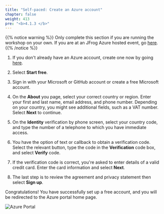 ```yaml
---
title: "Self-paced: Create an Azure account"
chapter: false
weight: 413
pre: "<b>4.1.3 </b>"
---
```


{{% notice warning %}}
Only complete this section if you are running the workshop on your own. If you are at an JFrog Azure hosted event, go [here](412_azure_event_account.html).
{{% /notice %}}

1. If you don't already have an Azure account, create
one now by going [here](https://azure.microsoft.com/en-us/free/).

2. Select **Start free**.

3. Sign in with your Microsoft or GitHub account or create a free Microsoft account.

4. On the **About** you page, select your correct country or region. Enter your first and last name, email address, and phone number. Depending on your country, you might see additional fields, such as a VAT number. Select **Next** to continue.

5. On the **Identity** verification by phone screen, select your country code, and type the number of a telephone to which you have immediate access.

6. You have the option of text or callback to obtain a verification code. Select the relevant button, type the code in the **Verification** code box, and select **Verify** code.

7. If the verification code is correct, you're asked to enter details of a valid credit card. Enter the card information and select **Next**.

8. The last step is to review the agreement and privacy statement then select **Sign up**.

Congratulations! You have successfully set up a free account, and you will be redirected to the Azure portal home page.

![Azure Portal](/images/azure-portal.png)



